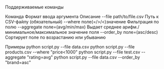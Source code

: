 Поддерживаемые команды

Команда         Формат ввода аргумента      Описание
--file	        path/to/file.csv	        Путь к CSV-файлу (обязательный)
--where 	    поле(=/>/<)значение         Фильтрация по полю
--aggregate	    поле=(avg/min/max)       	Выдает среднее арифм./минимальное/максимальное значение поля
--order_by      поле=(asc/desc)             Сортирует поле по возрастанию или убыванию



Примеры
python script.py --file data.csv
python script.py --file products.csv --where "price<1000"
python script.py --file test.csv --aggregate "rating=avg"
python script.py --file data.csv --order_by "brand=asc"


